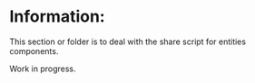 
# Information:
This section or folder is to deal with the share script for entities components.

Work in progress.


